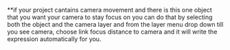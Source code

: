 **if your project cantains camera movement and there is this one object that you want your camera to stay focus on you can do that by selecting both the object and the camera layer and from the layer menu drop down till you see camera, choose link focus distance to camera and it will write the expression automatically for you.

